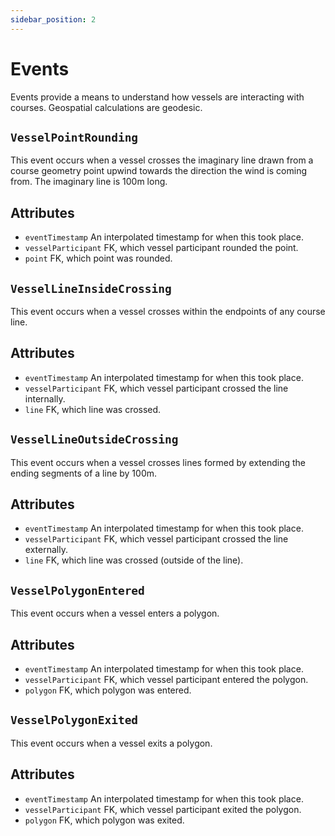 ```yaml
---
sidebar_position: 2
---
```


# Events

<script async defer data-website-id="d9c6bc6c-4456-4d65-ac9a-cd8a579d76e4" src="https://analytics.syrf.io/umami.js"></script>

Events provide a means to understand how vessels are interacting with courses. Geospatial calculations are geodesic. 

## `VesselPointRounding`
This event occurs when a vessel crosses the imaginary line drawn from a course geometry point upwind towards the direction the wind is coming from.
The imaginary line is 100m long. 

## Attributes
- `eventTimestamp` An interpolated timestamp for when this took place.
- `vesselParticipant` FK, which vessel participant rounded the point.
- `point` FK, which point was rounded. 

## `VesselLineInsideCrossing`
This event occurs when a vessel crosses within the endpoints of any course line.

## Attributes
- `eventTimestamp` An interpolated timestamp for when this took place.
- `vesselParticipant` FK, which vessel participant crossed the line internally.
- `line` FK, which line was crossed. 

## `VesselLineOutsideCrossing`
This event occurs when a vessel crosses lines formed by extending the ending segments of a line by 100m. 

## Attributes
- `eventTimestamp` An interpolated timestamp for when this took place.
- `vesselParticipant` FK, which vessel participant crossed the line externally.
- `line` FK, which line was crossed (outside of the line). 

## `VesselPolygonEntered`
This event occurs when a vessel enters a polygon. 

## Attributes
- `eventTimestamp` An interpolated timestamp for when this took place.
- `vesselParticipant` FK, which vessel participant entered the polygon.
- `polygon` FK, which polygon was entered.

## `VesselPolygonExited`
This event occurs when a vessel exits a polygon. 

## Attributes
- `eventTimestamp` An interpolated timestamp for when this took place.
- `vesselParticipant` FK, which vessel participant exited the polygon.
- `polygon` FK, which polygon was exited.
